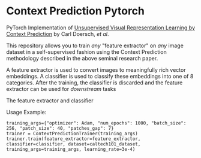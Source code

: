 # Context Prediction Pytorch
PyTorch Implementation of [Unsupervised Visual Representation Learning by Context Prediction](https://arxiv.org/pdf/1505.05192) by Carl Doersch, _et al_. 

This repository allows you to train _any_ "feature extractor" on _any_ image dataset in a self-supervised fashion using the Context Prediction methodology described in the above seminal research paper.

A feature extractor is used to convert images to meaningfully rich vector embeddings. A classifier is used to classify these embeddings into one of 8 categories. After the training, the classifier is discarded and the feature extractor can be used for _downstream_ tasks

The feature extractor and classifier 

Usage Example: 

```
training_args={"optimizer": Adam, "num_epochs": 1000, "batch_size": 256, "patch_size": 40, "patches_gap": 7}
trainer = ContextPredictionTrainer(training_args)
trainer.train(feature_extractor=feature_extractor, classifier=classifier, dataset=caltech101_dataset, training_args=training_args, learning_rate=3e-4)
